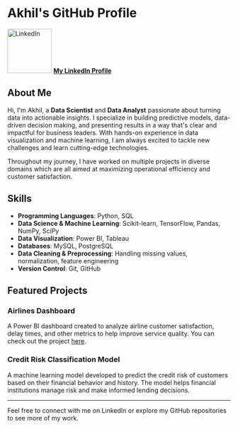 # Akhil's GitHub Profile

<img src="https://upload.wikimedia.org/wikipedia/commons/c/ca/LinkedIn_logo_initials.png" alt="LinkedIn" width="100" height="100"> [**My LinkedIn Profile**](https://www.linkedin.com/in/your-linkedin-profile/)

## About Me

Hi, I'm Akhil, a **Data Scientist** and **Data Analyst** passionate about turning data into actionable insights. I specialize in building predictive models, data-driven decision making, and presenting results in a way that's clear and impactful for business leaders. With hands-on experience in data visualization and machine learning, I am always excited to tackle new challenges and learn cutting-edge technologies.

Throughout my journey, I have worked on multiple projects in diverse domains which are all aimed at maximizing operational efficiency and customer satisfaction.

## Skills

- **Programming Languages**: Python, SQL
- **Data Science & Machine Learning**: Scikit-learn, TensorFlow, Pandas, NumPy, SciPy
- **Data Visualization**: Power BI, Tableau
- **Databases**: MySQL, PostgreSQL
- **Data Cleaning & Preprocessing**: Handling missing values, normalization, feature engineering
- **Version Control**: Git, GitHub

## Featured Projects

### Airlines Dashboard
A Power BI dashboard created to analyze airline customer satisfaction, delay times, and other metrics to help improve service quality. You can check out the project [here]([https://github.com/your-github-repo-link](https://github.com/AkhilT044/Airlines-Dashboard-Project-)).

### Credit Risk Classification Model
A machine learning model developed to predict the credit risk of customers based on their financial behavior and history. The model helps financial institutions manage risk and make informed lending decisions.

---

Feel free to connect with me on LinkedIn or explore my GitHub repositories to see more of my work.
